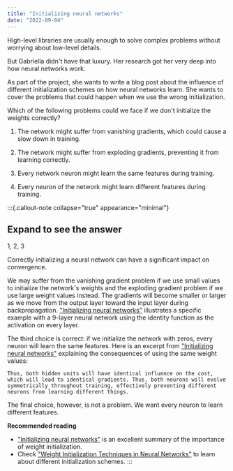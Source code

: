 ```yaml
---
title: "Initializing neural networks"
date: "2022-09-04"
---
```


High-level libraries are usually enough to solve complex problems without worrying about low-level details.

But Gabriella didn't have that luxury. Her research got her very deep into how neural networks work.

As part of the project, she wants to write a blog post about the influence of different initialization schemes on how neural networks learn. She wants to cover the problems that could happen when we use the wrong initialization.

Which of the following problems could we face if we don't initialize the weights correctly?

1. The network might suffer from vanishing gradients, which could cause a slow down in training.

2. The network might suffer from exploding gradients, preventing it from learning correctly.

3. Every network neuron might learn the same features during training.

4. Every neuron of the network might learn different features during training.

:::{.callout-note collapse="true" appearance="minimal"}
## Expand to see the answer

1, 2, 3

Correctly initializing a neural network can have a significant impact on convergence.

We may suffer from the vanishing gradient problem if we use small values to initialize the network's weights and the exploding gradient problem if we use large weight values instead. The gradients will become smaller or larger as we move from the output layer toward the input layer during backpropagation. ["Initializing neural networks"](https://www.deeplearning.ai/ai-notes/initialization/) illustrates a specific example with a 9-layer neural network using the identity function as the activation on every layer.

The third choice is correct: if we initialize the network with zeros, every neuron will learn the same features. Here is an excerpt from ["Initializing neural networks"](https://www.deeplearning.ai/ai-notes/initialization/) explaining the consequences of using the same weight values:

    Thus, both hidden units will have identical influence on the cost, which will lead to identical gradients. Thus, both neurons will evolve symmetrically throughout training, effectively preventing different neurons from learning different things.

The final choice, however, is not a problem. We want every neuron to learn different features.

**Recommended reading**

* ["Initializing neural networks"](https://www.deeplearning.ai/ai-notes/initialization/) is an excellent summary of the importance of weight initialization.
* Check ["Weight Initialization Techniques in Neural Networks"](https://towardsdatascience.com/weight-initialization-techniques-in-neural-networks-26c649eb3b78) to learn about different initialization schemes.
:::
